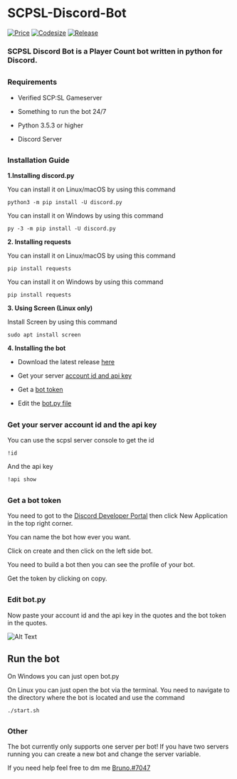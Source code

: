 # SCPSL-Discord-Bot
[![Price](https://img.shields.io/badge/price-FREE-0098f7.svg?colorB=brightgreen)](https://github.com/Bruno-Neumann/SCPSL-Discord-Bot/blob/master/LICENSE)
[![Codesize](https://img.shields.io/github/languages/code-size/Bruno-Neumann/SCPSL-Discord-Bot?colorB=orange)](https://github.com/Bruno-Neumann/SCPSL-Discord-Bot)
[![Release](https://img.shields.io/github/v/release/Bruno-Neumann/SCPSL-Discord-Bot)](https://github.com/Bruno-Neumann/SCPSL-Discord-Bot/releases/latest)
### SCPSL Discord Bot is a Player Count bot written in python for Discord.
##
### Requirements

* Verified SCP:SL Gameserver

* Something to run the bot 24/7

* Python 3.5.3 or higher

* Discord Server
##
### Installation Guide

**1.Installing discord.py**

  You can install it on Linux/macOS by using this command
  
    python3 -m pip install -U discord.py
  
  You can install it on Windows by using this command
  
    py -3 -m pip install -U discord.py
    
**2. Installing requests**
  
  You can install it on Linux/macOS by using this command
  
    pip install requests
    
  You can install it on Windows by using this command
  
    pip install requests
    
**3. Using Screen (Linux only)**
  
  Install Screen by using this command
  
    sudo apt install screen
    
**4. Installing the bot**

  * Download the latest release [here](https://github.com/Bruno-Neumann/SCPSL-Discord-Bot/releases/latest)

  * Get your server [account id and api key](https://github.com/Bruno-Neumann/SCPSL-Discord-Bot#get-your-server-account-id-and-the-api-key)

  * Get a [bot token](https://github.com/Bruno-Neumann/SCPSL-Discord-Bot#get-a-bot-token)

  * Edit the [bot.py file](https://github.com/Bruno-Neumann/SCPSL-Discord-Bot#edit-botpy)

##
### Get your server account id and the api key

  You can use the scpsl server console to get the id
  
    !id
  And the api key
  
    !api show

##
### Get a bot token

  You need to got to the [Discord Developer Portal](https://discord.com/developers/applications) then click New Application in the top right corner.
  
  You can name the bot how ever you want.
  
  Click on create and then click on the left side bot.
  
  You need to build a bot then you can see the profile of your bot.
  
  Get the token by clicking on copy.
  
##
### Edit bot.py
  
  Now paste your account id and the api key in the quotes and the  bot token in the quotes.
  
  ![Alt Text](https://i.ibb.co/p1stbVy/tutorial.jpg)
  
##
## Run the bot
  
   On Windows you can just open bot.py

   On Linux you can just open the bot via the terminal. You need to navigate to the directory where the bot is located and use the command
   
    ./start.sh
##
### Other

  The bot currently only supports one server per bot!
  If you have two servers running you can create a new bot and change the server variable.
  
  If you need help feel free to dm me [Bruno.#7047](https://discordapp.com/users/743877023394693302)
